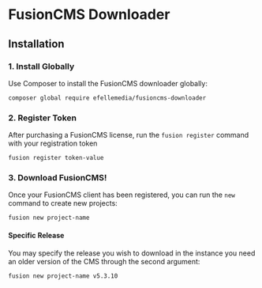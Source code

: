 # FusionCMS Downloader

## Installation

### 1. Install Globally
Use Composer to install the FusionCMS downloader globally:

```
composer global require efellemedia/fusioncms-downloader
```

### 2. Register Token
After purchasing a FusionCMS license, run the `fusion register` command with your registration token

```
fusion register token-value
```

### 3. Download FusionCMS!
Once your FusionCMS client has been registered, you can run the `new` command to create new projects:

```
fusion new project-name
```

#### Specific Release
You may specify the release you wish to download in the instance you need an older version of the CMS through the second argument:

```
fusion new project-name v5.3.10
```
